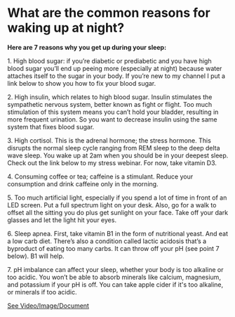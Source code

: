 # What are the common reasons for waking up at night?

**Here are 7 reasons why you get up during your sleep:**

1\. High blood sugar: if you’re diabetic or prediabetic and you have high blood sugar you’ll end up peeing more (especially at night) because water attaches itself to the sugar in your body. If you’re new to my channel I put a link below to show you how to fix your blood sugar.

2\. High insulin, which relates to high blood sugar. Insulin stimulates the sympathetic nervous system, better known as fight or flight. Too much stimulation of this system means you can’t hold your bladder, resulting in more frequent urination. So you want to decrease insulin using the same system that fixes blood sugar.

3\. High cortisol. This is the adrenal hormone; the stress hormone. This disrupts the normal sleep cycle ranging from REM sleep to the deep delta wave sleep. You wake up at 2am when you should be in your deepest sleep. Check out the link below to my stress webinar. For now, take vitamin D3.

4\. Consuming coffee or tea; caffeine is a stimulant. Reduce your consumption and drink caffeine only in the morning.

5\. Too much artificial light, especially if you spend a lot of time in front of an LED screen. Put a full spectrum light on your desk. Also, go for a walk to offset all the sitting you do plus get sunlight on your face. Take off your dark glasses and let the light hit your eyes.

6\. Sleep apnea. First, take vitamin B1 in the form of nutritional yeast. And eat a low carb diet. There’s also a condition called lactic acidosis that’s a byproduct of eating too many carbs. It can throw off your pH (see point 7 below). B1 will help.

7\. pH imbalance can affect your sleep, whether your body is too alkaline or too acidic. You won’t be able to absorb minerals like calcium, magnesium, and potassium if your pH is off. You can take apple cider if it's too alkaline, or minerals if too acidic.

 [See Video/Image/Document](https://hls-player.drberg.com/asset?path=migrated-assets/7-reasons-why-you-get-up-during-the-night-drberg-on-sleep-apnea)
